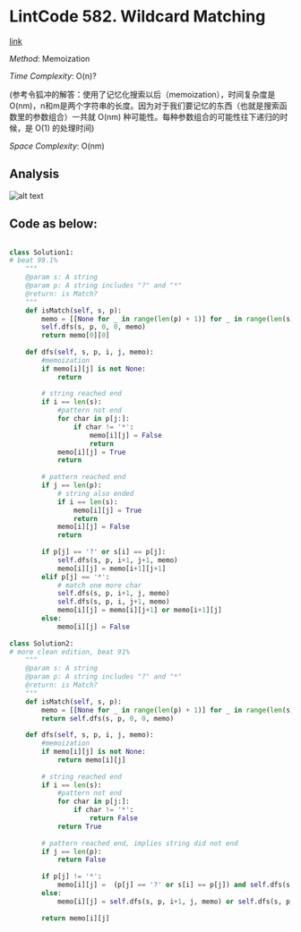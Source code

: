 # LintCode 582. Wildcard Matching
[link](https://www.lintcode.com/problem/wildcard-matching/description)

*Method*: Memoization

*Time Complexity*: O(n)?

(参考令狐冲的解答：使用了记忆化搜索以后（memoization），时间复杂度是 O(nm)，n和m是两个字符串的长度。因为对于我们要记忆的东西（也就是搜索函数里的参数组合）一共就 O(nm) 种可能性。每种参数组合的可能性往下递归的时候，是 O(1) 的处理时间)

*Space Complexity*: O(nm)

## Analysis
![alt text](https://github.com/Amory0709/Data-Structure-and-Algorithm/blob/master/wildcardMatching.jpeg)

## Code as below:
```python

class Solution1:
# beat 99.1%
    """
    @param s: A string 
    @param p: A string includes "?" and "*"
    @return: is Match?
    """
    def isMatch(self, s, p):
        memo = [[None for _ in range(len(p) + 1)] for _ in range(len(s) + 1)]
        self.dfs(s, p, 0, 0, memo)
        return memo[0][0]
        
    def dfs(self, s, p, i, j, memo):
        #memoization
        if memo[i][j] is not None:
            return
            
        # string reached end
        if i == len(s):
            #pattern not end
            for char in p[j:]:
                if char != '*':
                    memo[i][j] = False
                    return
            memo[i][j] = True
            return
        
        # pattern reached end
        if j == len(p):
            # string also ended
            if i == len(s):
                memo[i][j] = True
                return
            memo[i][j] = False
            return
        
        if p[j] == '?' or s[i] == p[j]:
            self.dfs(s, p, i+1, j+1, memo)
            memo[i][j] = memo[i+1][j+1]
        elif p[j] == '*':
            # match one more char
            self.dfs(s, p, i+1, j, memo)
            self.dfs(s, p, i, j+1, memo)
            memo[i][j] = memo[i][j+1] or memo[i+1][j]
        else:
            memo[i][j] = False
            
class Solution2:
# more clean edition, beat 91%
    """
    @param s: A string 
    @param p: A string includes "?" and "*"
    @return: is Match?
    """
    def isMatch(self, s, p):
        memo = [[None for _ in range(len(p) + 1)] for _ in range(len(s) + 1)]
        return self.dfs(s, p, 0, 0, memo)
        
    def dfs(self, s, p, i, j, memo):
        #memoization
        if memo[i][j] is not None:
            return memo[i][j]
            
        # string reached end
        if i == len(s):
            #pattern not end
            for char in p[j:]:
                if char != '*': 
                    return False
            return True
        
        # pattern reached end, implies string did not end
        if j == len(p):
            return False
        
        if p[j] != '*':
            memo[i][j] =  (p[j] == '?' or s[i] == p[j]) and self.dfs(s, p, i+1, j+1, memo)
        else:
            memo[i][j] = self.dfs(s, p, i+1, j, memo) or self.dfs(s, p, i, j+1, memo)
        
        return memo[i][j]
```
